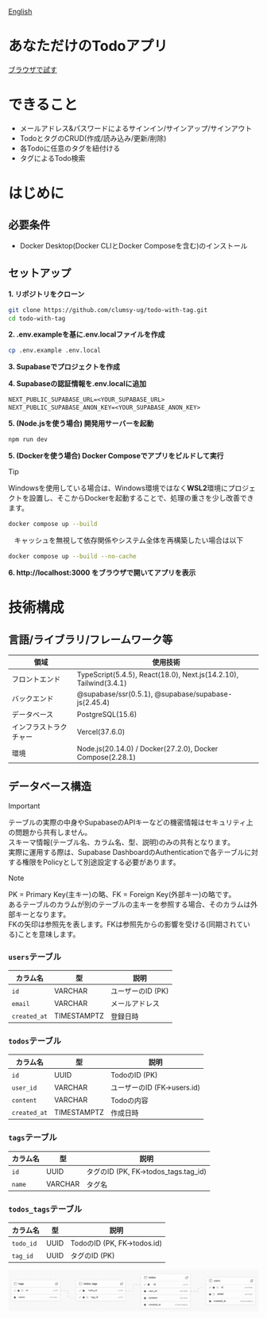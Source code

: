 [English](./README.en.md)

# あなただけのTodoアプリ

[ブラウザで試す](https://todo-with-tag.vercel.app/)

# できること
- メールアドレス&パスワードによるサインイン/サインアップ/サインアウト
- TodoとタグのCRUD(作成/読み込み/更新/削除) 
- 各Todoに任意のタグを紐付ける
- タグによるTodo検索

# はじめに

## 必要条件
- Docker Desktop(Docker CLIとDocker Composeを含む)のインストール

## セットアップ

**1. リポジトリをクローン**
```bash
git clone https://github.com/clumsy-ug/todo-with-tag.git
cd todo-with-tag
```

**2. .env.exampleを基に.env.localファイルを作成**
```bash
cp .env.example .env.local
```

**3. Supabaseでプロジェクトを作成**

**4. Supabaseの認証情報を.env.localに追加**
```
NEXT_PUBLIC_SUPABASE_URL=<YOUR_SUPABASE_URL>
NEXT_PUBLIC_SUPABASE_ANON_KEY=<YOUR_SUPABASE_ANON_KEY>
```

**5. (Node.jsを使う場合) 開発用サーバーを起動**
```bash
npm run dev
```

**5. (Dockerを使う場合) Docker Composeでアプリをビルドして実行**

> [!TIP]
> Windowsを使用している場合は、Windows環境ではなく**WSL2**環境にプロジェクトを設置し、そこからDockerを起動することで、処理の重さを少し改善できます。

```bash
docker compose up --build
```

&nbsp;&nbsp;&nbsp;キャッシュを無視して依存関係やシステム全体を再構築したい場合は以下
```bash
docker compose up --build --no-cache
```

**6. http://localhost:3000 をブラウザで開いてアプリを表示**

# 技術構成

## 言語/ライブラリ/フレームワーク等

| 領域                 | 使用技術                                                              |
| -------------------- | -------------------------------------------------------------------- |
| フロントエンド        | TypeScript(5.4.5), React(18.0), Next.js(14.2.10), Tailwind(3.4.1)    |
| バックエンド          | @supabase/ssr(0.5.1), @supabase/supabase-js(2.45.4)                  |
| データベース          | PostgreSQL(15.6)                                                     |
| インフラストラクチャー | Vercel(37.6.0)                                                       |
| 環境                 | Node.js(20.14.0) / Docker(27.2.0), Docker Compose(2.28.1)            |

## データベース構造

> [!IMPORTANT]
> テーブルの実際の中身やSupabaseのAPIキーなどの機密情報はセキュリティ上の問題から共有しません。<br>
スキーマ情報(テーブル名、カラム名、型、説明)のみの共有となります。<br>
実際に運用する際は、Supabase DashboardのAuthenticationで各テーブルに対する権限をPolicyとして別途設定する必要があります。

> [!NOTE]
> PK = Primary Key(主キー)の略、FK = Foreign Key(外部キー)の略です。<br>
あるテーブルのカラムが別のテーブルの主キーを参照する場合、そのカラムは外部キーとなります。<br>
FKの矢印は参照先を表します。FKは参照先からの影響を受ける(同期されている)ことを意味します。


### `users`テーブル

| カラム名      | 型          | 説明             |
| ------------ | ----------- | ---------------- |
| `id`         | VARCHAR     | ユーザーのID (PK) |
| `email`      | VARCHAR     | メールアドレス    |
| `created_at` | TIMESTAMPTZ | 登録日時          |

### `todos`テーブル

| カラム名      | 型          | 説明                       |
| ------------ | ----------- | -------------------------- |
| `id`         | UUID        | TodoのID (PK)              |
| `user_id`    | VARCHAR     | ユーザーのID (FK->users.id) |
| `content`    | VARCHAR     | Todoの内容                  |
| `created_at` | TIMESTAMPTZ | 作成日時                    |

### `tags`テーブル

| カラム名 | 型      | 説明                                |
| ------- | ------- | ----------------------------------- |
| `id`    | UUID    | タグのID (PK, FK->todos_tags.tag_id) |
| `name`  | VARCHAR | タグ名                               |

### `todos_tags`テーブル

| カラム名   | 型   | 説明                        |
| --------- | ---- | --------------------------- |
| `todo_id` | UUID | TodoのID (PK, FK->todos.id) |
| `tag_id`  | UUID | タグのID (PK)               |

<img src="./src/images/image.png">
